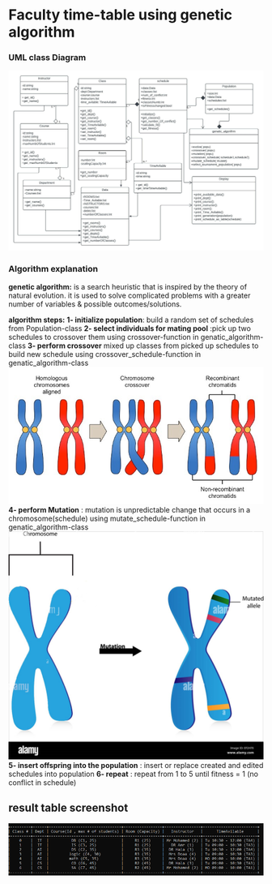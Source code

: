 # Faculty time-table using genetic algorithm

### UML class Diagram
![umlImage](./images/time_table.jpeg)
### Algorithm explanation
**genetic algorithm:** is a search heuristic that is inspired by the theory of natural evolution. it is used to solve complicated problems with a greater number of variables & possible outcomes/solutions.

**algorithm steps:**
    **1- initialize population**: build a random set of schedules from Population-class
    **2- select individuals for mating pool** :pick up two schedules to crossover them using crossover-function in genatic_algorithm-class
    **3- perform crossover** mixed up classes from picked up schedules to build new schedule using crossover_schedule-function in genatic_algorithm-class
    ![crossoverImage](./images/crossing-over_med.jpeg)
    **4- perform Mutation** : mutation is unpredictable change that occurs in a chromosome(schedule) using mutate_schedule-function in genatic_algorithm-class  
    ![mutation](./images/gene-mutation-EF2H70.jpg)
    **5- insert offspring into the population** : insert or replace created and edited schedules into population
    **6- repeat** : repeat from 1 to 5 until fitness = 1 (no conflict in schedule)

## result table screenshot
![result-image](./images/result-Screenshot.png)
